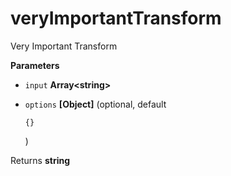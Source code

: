 # veryImportantTransform

Very Important Transform


**Parameters**

-   `input` **Array&lt;string&gt;** 

-   `options` **[Object]** 
     (optional, default 

    `{}`

    )



Returns **string** 



